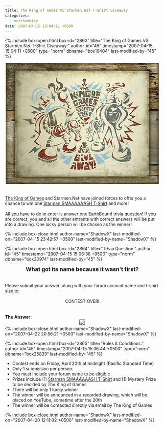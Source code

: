 ```yaml
---
title: The King of Games VS Starmen.Net T-Shirt Giveaway
categories:
  - merchandise
date: 2007-04-15 15:04:11 +0500
---
```

{% include box-open.html box-id="2863" title="The King of Games VS Starmen.Net T-Shirt Giveaway:" author-id="45" timestamp="2007-04-15 15:04:11 +0500" type="norm" dbname="box19404" last-modified-by="45" %}
	<center><img src="/merchandise/images/main/kogcontest_main.jpg" border="0" /></center>
	<br /><br />
	<a href="http://www.the-king-of-games.com/english/">The King of Games</a> and Starmen.Net 
	have joined forces to offer you a chance to win one <a href="http://www.the-king-of-games.com/english/shop/index.php?mode=catalog_list&type=series&series_id=9">Starman SMAAAAAASH T-Shirt</a> 
	and more!
	<br /><br />
	All you have to do to enter is answer one EarthBound trivia question! If you are correct,
	you and all the other entrants with correct answers will be put into a drawing. One lucky 
	person will be chosen as the winner!

{% include box-close.html author-name="ShadowX" last-modified-on="2007-04-15 23:42:57 +0500" last-modified-by-name="ShadowX" %}

{% include box-open.html box-id="2864" title="Trivia Question:" author-id="45" timestamp="2007-04-15 15:06:38 +0500" type="norm" dbname="box30974" last-modified-by="45" %}
	<center><b><font size="4">What got its name because it wasn't first?</font></b></center>
	<br /><br />
	Please submit your answer, along with your forum account name and t-shirt size to: 
	<br /><br />
	<center>CONTEST OVER!</center>
	<br /><br />
	<b>The Answer:</b><br />
	<center><img src="http://www.starmen.net/merchandise/images/main/koganswer.jpg" border="1" /></center>
{% include box-close.html author-name="ShadowX" last-modified-on="2007-04-22 20:56:21 +0500" last-modified-by-name="ShadowX" %}

{% include box-open.html box-id="2865" title="Rules & Conditions:" author-id="45" timestamp="2007-04-15 15:06:44 +0500" type="norm" dbname="box25839" last-modified-by="45" %}
<ul>
	<li>Contest ends on Friday, April 20th at midnight (Pacific Standard Time)</li>
	<li>Only 1 submission per person.</li>
	<li>You must include your forum name to be eligible</li>
	<li>Prizes include (1) <a href="http://www.the-king-of-games.com/english/shop/index.php?mode=catalog_list&type=series&series_id=9">Starman SMAAAAAASH T-Shirt</a> and (1) Mystery Prize to be decided by The King of Games</li>
	<li>There will be only 1 lucky winner</li>
	<li>The winner will be announced in a recorded drawing, which will be placed on YouTube, sometime after the 20th</li>
	<li>The winner will be contacted directly via email by The King of Games</li>
</ul>
{% include box-close.html author-name="ShadowX" last-modified-on="2007-04-20 12:11:02 +0500" last-modified-by-name="ShadowX" %}
